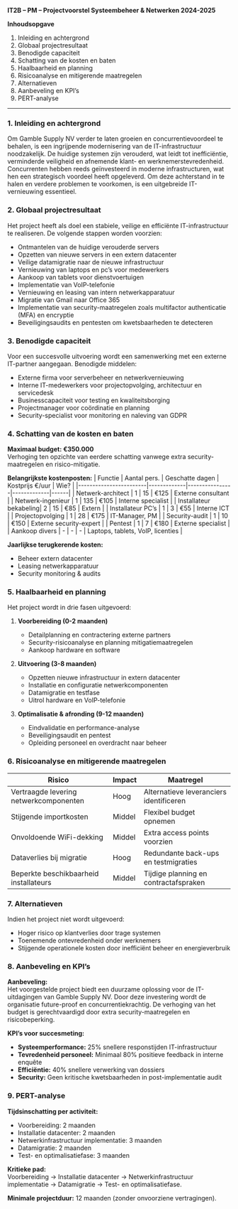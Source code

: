 **IT2B – PM – Projectvoorstel Systeembeheer & Netwerken 2024-2025**  

**Inhoudsopgave**  
1. Inleiding en achtergrond  
2. Globaal projectresultaat  
3. Benodigde capaciteit  
4. Schatting van de kosten en baten  
5. Haalbaarheid en planning  
6. Risicoanalyse en mitigerende maatregelen  
7. Alternatieven  
8. Aanbeveling en KPI’s  
9. PERT-analyse  

---

### **1. Inleiding en achtergrond**  
Om Gamble Supply NV verder te laten groeien en concurrentievoordeel te behalen, is een ingrijpende modernisering van de IT-infrastructuur noodzakelijk. De huidige systemen zijn verouderd, wat leidt tot inefficiëntie, verminderde veiligheid en afnemende klant- en werknemerstevredenheid. Concurrenten hebben reeds geïnvesteerd in moderne infrastructuren, wat hen een strategisch voordeel heeft opgeleverd. Om deze achterstand in te halen en verdere problemen te voorkomen, is een uitgebreide IT-vernieuwing essentieel.

### **2. Globaal projectresultaat**  
Het project heeft als doel een stabiele, veilige en efficiënte IT-infrastructuur te realiseren. De volgende stappen worden voorzien:

- Ontmantelen van de huidige verouderde servers
- Opzetten van nieuwe servers in een extern datacenter
- Veilige datamigratie naar de nieuwe infrastructuur
- Vernieuwing van laptops en pc’s voor medewerkers
- Aankoop van tablets voor dienstvoertuigen
- Implementatie van VoIP-telefonie
- Vernieuwing en leasing van intern netwerkapparatuur
- Migratie van Gmail naar Office 365
- Implementatie van security-maatregelen zoals multifactor authenticatie (MFA) en encryptie
- Beveiligingsaudits en pentesten om kwetsbaarheden te detecteren

### **3. Benodigde capaciteit**  
Voor een succesvolle uitvoering wordt een samenwerking met een externe IT-partner aangegaan. Benodigde middelen:

- Externe firma voor serverbeheer en netwerkvernieuwing
- Interne IT-medewerkers voor projectopvolging, architectuur en servicedesk
- Businesscapaciteit voor testing en kwaliteitsborging
- Projectmanager voor coördinatie en planning
- Security-specialist voor monitoring en naleving van GDPR

### **4. Schatting van de kosten en baten**  
**Maximaal budget: €350.000**  
Verhoging ten opzichte van eerdere schatting vanwege extra security-maatregelen en risico-mitigatie. 

**Belangrijkste kostenposten:**
| Functie                 | Aantal pers. | Geschatte dagen | Kostprijs €/uur | Wie? |
|------------------------|-------------|----------------|-------------|------|
| Netwerk-architect     | 1           | 15             | €125       | Externe consultant |
| Netwerk-ingenieur     | 1           | 135            | €105       | Interne specialist |
| Installateur bekabeling| 2           | 15             | €85        | Extern |
| Installateur PC’s     | 1           | 3              | €55        | Interne ICT |
| Projectopvolging      | 1           | 28             | €175       | IT-Manager, PM |
| Security-audit        | 1           | 10             | €150       | Externe security-expert |
| Pentest               | 1           | 7              | €180       | Externe specialist |
| Aankoop divers        | -           | -              | -           | Laptops, tablets, VoIP, licenties |

**Jaarlijkse terugkerende kosten:**  
- Beheer extern datacenter  
- Leasing netwerkapparatuur  
- Security monitoring & audits  

### **5. Haalbaarheid en planning**  
Het project wordt in drie fasen uitgevoerd:

1. **Voorbereiding (0-2 maanden)**  
   - Detailplanning en contractering externe partners  
   - Security-risicoanalyse en planning mitigatiemaatregelen  
   - Aankoop hardware en software  
   
2. **Uitvoering (3-8 maanden)**  
   - Opzetten nieuwe infrastructuur in extern datacenter  
   - Installatie en configuratie netwerkcomponenten  
   - Datamigratie en testfase  
   - Uitrol hardware en VoIP-telefonie  
   
3. **Optimalisatie & afronding (9-12 maanden)**  
   - Eindvalidatie en performance-analyse  
   - Beveiligingsaudit en pentest  
   - Opleiding personeel en overdracht naar beheer  

### **6. Risicoanalyse en mitigerende maatregelen**  
| Risico                                  | Impact  | Maatregel |
|----------------------------------------|--------|-----------|
| Vertraagde levering netwerkcomponenten | Hoog   | Alternatieve leveranciers identificeren |
| Stijgende importkosten                 | Middel | Flexibel budget opnemen |
| Onvoldoende WiFi-dekking               | Middel | Extra access points voorzien |
| Dataverlies bij migratie                | Hoog   | Redundante back-ups en testmigraties |
| Beperkte beschikbaarheid installateurs | Middel | Tijdige planning en contractafspraken |

### **7. Alternatieven**  
Indien het project niet wordt uitgevoerd:
- Hoger risico op klantverlies door trage systemen
- Toenemende ontevredenheid onder werknemers
- Stijgende operationele kosten door inefficiënt beheer en energieverbruik

### **8. Aanbeveling en KPI’s**  
**Aanbeveling:**  
Het voorgestelde project biedt een duurzame oplossing voor de IT-uitdagingen van Gamble Supply NV. Door deze investering wordt de organisatie future-proof en concurrentiekrachtig. De verhoging van het budget is gerechtvaardigd door extra security-maatregelen en risicobeperking.

**KPI’s voor succesmeting:**  
- **Systeemperformance:** 25% snellere responstijden IT-infrastructuur
- **Tevredenheid personeel:** Minimaal 80% positieve feedback in interne enquête
- **Efficiëntie:** 40% snellere verwerking van dossiers
- **Security:** Geen kritische kwetsbaarheden in post-implementatie audit

### **9. PERT-analyse**  
**Tijdsinschatting per activiteit:**  
- Voorbereiding: 2 maanden  
- Installatie datacenter: 2 maanden  
- Netwerkinfrastructuur implementatie: 3 maanden  
- Datamigratie: 2 maanden  
- Test- en optimalisatiefase: 3 maanden  

**Kritieke pad:**  
Voorbereiding → Installatie datacenter → Netwerkinfrastructuur implementatie → Datamigratie → Test- en optimalisatiefase.  

**Minimale projectduur:** 12 maanden (zonder onvoorziene vertragingen).

